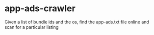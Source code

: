 # app-ads-crawler
Given a list of bundle ids and the os, find the app-ads.txt file online and scan for a particular listing
